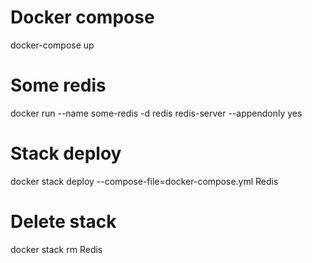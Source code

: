 # Docker compose
docker-compose up

# Some redis
docker run --name some-redis -d redis redis-server --appendonly yes

# Stack deploy
docker stack deploy --compose-file=docker-compose.yml Redis

# Delete stack
docker stack rm Redis


